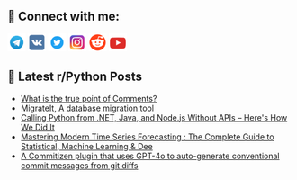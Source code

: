 ## 🔎 Connect with me:
[<img src="https://github.com/bullbesh/bullbesh/blob/main/images/Telegram.png" width="32" height="32" />](https://t.me/bullbesh)
[<img src="https://github.com/bullbesh/bullbesh/blob/main/images/VK.png" width="32" height="32" />](https://vk.com/bullbesh)
[<img src="https://github.com/bullbesh/bullbesh/blob/main/images/Twitter.png" width="32" height="32" />](https://twitter.com/bullbesh1)
[<img src="https://github.com/bullbesh/bullbesh/blob/main/images/Instagram.png" width="32" height="32" />](https://www.instagram.com/bullbesh)
[<img src="https://github.com/bullbesh/bullbesh/blob/main/images/Reddit.png" width="32" height="32" />](https://www.reddit.com/user/bullbesh)
[<img src="https://github.com/bullbesh/bullbesh/blob/main/images/YouTube.png" width="32" height="32" />](https://www.youtube.com/channel/UCtfjRs6uzgq5mfm8S06WTcg)

## 📕 Latest r/Python Posts
<!-- BLOG-POST-LIST:START -->
- [What is the true point of Comments?](https://www.reddit.com/r/Python/comments/1kz3d1z/what_is_the_true_point_of_comments/)
- [MigrateIt, A database migration tool](https://www.reddit.com/r/Python/comments/1kz30mk/migrateit_a_database_migration_tool/)
- [Calling Python from .NET, Java, and Node.js Without APIs – Here&#39;s How We Did It](https://www.reddit.com/r/Python/comments/1kz2d5q/calling_python_from_net_java_and_nodejs_without/)
- [Mastering Modern Time Series Forecasting : The Complete Guide to Statistical, Machine Learning &amp; Dee](https://www.reddit.com/r/Python/comments/1kz1tkt/mastering_modern_time_series_forecasting_the/)
- [A Commitizen plugin that uses GPT-4o to auto-generate conventional commit messages from git diffs](https://www.reddit.com/r/Python/comments/1kz0l1t/a_commitizen_plugin_that_uses_gpt4o_to/)
<!-- BLOG-POST-LIST:END -->
